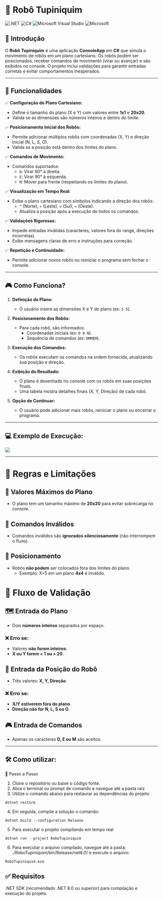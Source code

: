 # 🤖 **Robô Tupiniquim**  

![.NET](https://img.shields.io/badge/.NET-512BD4?style=for-the-badge&logo=dotnet&logoColor=white)
![C#](https://img.shields.io/badge/C%23-239120?style=for-the-badge&logo=c-sharp&logoColor=white)
![Microsoft Visual Studio](https://img.shields.io/badge/Visual_Studio-5C2D91?style=for-the-badge&logo=visual-studio&logoColor=white)
![Microsoft](https://img.shields.io/badge/Microsoft-0078D4?style=for-the-badge&logo=microsoft&logoColor=white)

## 📌 **Introdução**  

O **Robô Tupiniquim** é uma aplicação **ConsoleApp** em **C#** que simula o movimento de robôs em um plano cartesiano. Os robôs podem ser posicionados, receber comandos de movimento (virar ou avançar) e são exibidos no console. O projeto inclui validações para garantir entradas corretas e evitar comportamentos inesperados.  

---

## 🚀 **Funcionalidades**  

✅ **Configuração do Plano Cartesiano:**  
- Define o tamanho do plano (X e Y) com valores entre **1x1** e **20x20**.  
- Valida se as dimensões são números inteiros e dentro do limite.  

✅ **Posicionamento Inicial dos Robôs:**  
- Permite adicionar múltiplos robôs com coordenadas (X, Y) e direção inicial (N, L, S, O).  
- Valida se a posição está dentro dos limites do plano.  

✅ **Comandos de Movimento:**  
- Comandos suportados:  
  - `D`: Virar 90° à direita.  
  - `E`: Virar 90° à esquerda.  
  - `M`: Mover para frente (respeitando os limites do plano).  

✅ **Visualização em Tempo Real:**  
- Exibe o plano cartesiano com símbolos indicando a direção dos robôs:  
  - `^` (Norte), `>` (Leste), `v` (Sul), `<` (Oeste).  
  - Atualiza a posição após a execução de todos os comandos.  

✅ **Validações Rigorosas:**  
- Impede entradas inválidas (caracteres, valores fora do range, direções incorretas).  
- Exibe mensagens claras de erro e instruções para correção.  

✅ **Repetição e Continuidade:**  
- Permite adicionar novos robôs ou reiniciar o programa sem fechar o console.  

---

## 🎮 **Como Funciona?**  

1. **Definição do Plano:**  
   - O usuário insere as dimensões X e Y do plano (ex: `5 5`).  

2. **Posicionamento dos Robôs:**  
   - Para cada robô, são informados:  
     - Coordenadas iniciais (ex: `0 0 N`).  
     - Sequência de comandos (ex: `DMMEM`).  

3. **Execução dos Comandos:**  
   - Os robôs executam os comandos na ordem fornecida, atualizando sua posição e direção.  

4. **Exibição do Resultado:**  
   - O plano é desenhado no console com os robôs em suas posições finais.  
   - Uma tabela mostra detalhes finais (X, Y, Direção) de cada robô.  

5. **Opção de Continuar:**  
   - O usuário pode adicionar mais robôs, reiniciar o plano ou encerrar o programa.  

---

## 💻 Exemplo de Execução:  

![](https://i.imgur.com/6oYH2Ad.gif)

---
# 📝 Regras e Limitações  

## 📏 Valores Máximos do Plano  
- O plano tem um tamanho máximo de **20x20** para evitar sobrecarga no console.  

## 🚫 Comandos Inválidos  
- Comandos inválidos são **ignorados silenciosamente** (não interrompem o fluxo).  

## 📍 Posicionamento  
- Robôs **não podem** ser colocados fora dos limites do plano.  
  - Exemplo: X=5 em um plano **4x4** é inválido.   

# 🔄 Fluxo de Validação  

## 🗺️ Entrada do Plano  
- Dois **números inteiros** separados por espaço.  

### ❌ Erro se:  
- Valores **não forem inteiros**.  
- **X ou Y forem < 1 ou > 20**.  

## 🤖 Entrada da Posição do Robô  
- Três valores: **X, Y, Direção**.  

### ❌ Erro se:  
- **X/Y estiverem fora do plano**.  
- **Direção não for N, L, S ou O**.  

## 🎮 Entrada de Comandos  
- Apenas os caracteres **D, E ou M** são aceitos.
  
---

## 🛠 Como utilizar:
🚀 Passo a Passo

1. Clone o repositório ou baixe o código fonte.
2. Abra o terminal ou prompt de comando e navegue até a pasta raiz
3. Utilize o comando abaixo para restaurar as dependências do projeto

```
dotnet restore
```
4. Em seguida, compile a solução o comando:
```
dotnet build --configuration Release
```
5. Para executar o projeto compilando em tempo real
```
dotnet run --project RoboTupiniquim
```
6. Para executar o arquivo compilado, navegue até a pasta: ./RoboTupiniquim/bin/Release/net8.0/ e execute o arquivo:
```
RoboTupiniquim.exe
```
## ✅ Requisitos
.NET SDK (recomendado .NET 8.0 ou superior) para compilação e execução do projeto.
